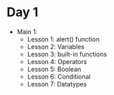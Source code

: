 # Day 1

- Main 1:
    - Lesson 1: alert() function
    - Lesson 2: Variables
    - Lesson 3: built-in functions
    - Lesson 4: Operators
    - Lesson 5: Boolean
    - Lesson 6: Conditional
    - Lesson 7: Datatypes
